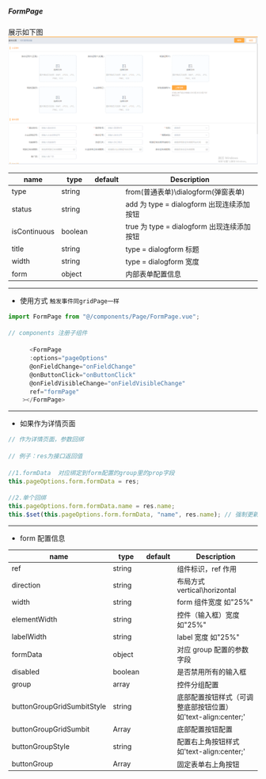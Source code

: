 ##### FormPage

展示如下图
![formPage](../image/formPageImage.png)

| name         | type    | default | Description                                |
| ------------ | ------- | ------- | ------------------------------------------ |
| type         | string  |         | from(普通表单)\dialogform(弹窗表单)        |
| status       | string  |         | add 为 type = dialogform 出现连续添加按钮  |
| isContinuous | boolean |         | true 为 type = dialogform 出现连续添加按钮 |
| title        | string  |         | type = dialogform 标题                     |
| width        | string  |         | type = dialogform 宽度                     |
| form         | object  |         | 内部表单配置信息                           |

---

- 使用方式 `触发事件同gridPage一样`

```javascript
import FormPage from "@/components/Page/FormPage.vue";

// components 注册子组件

      <FormPage
      :options="pageOptions"
      @onFieldChange="onFieldChange"
      @onButtonClick="onButtonClick"
      @onFieldVisibleChange="onFieldVisibleChange"
      ref="formPage"
    ></FormPage>
```

---

- 如果作为详情页面

```javascript
// 作为详情页面，参数回绑

// 例子：res为接口返回值

//1.formData  对应绑定到form配置的group里的prop字段
this.pageOptions.form.formData = res;

//2.单个回绑
this.pageOptions.form.formData.name = res.name;
this.$set(this.pageOptions.form.formData, "name", res.name); // 强制更新
```

---

- form 配置信息

| name                       | type    | default | Description                                                   |
| -------------------------- | ------- | ------- | ------------------------------------------------------------- |
| ref                        | string  |         | 组件标识，ref 作用                                            |
| direction                  | string  |         | 布局方式 vertical\horizontal                                  |
| width                      | string  |         | form 组件宽度 如"25%"                                         |
| elementWidth               | string  |         | 控件（输入框）宽度 如"25%"                                    |
| labelWidth                 | string  |         | label 宽度 如"25%"                                            |
| formData                   | object  |         | 对应 group 配置的参数字段                                     |
| disabled                   | boolean |         | 是否禁用所有的输入框                                          |
| group                      | array   |         | 控件分组配置                                                  |
| buttonGroupGridSumbitStyle | string  |         | 底部配置按钮样式（可调整底部按钮位置） 如'text-align:center;' |
| buttonGroupGridSumbit      | Array   |         | 底部配置按钮配置                                              |
| buttonGroupStyle           | string  |         | 配置右上角按钮样式 如'text-align:center;'                     |
| buttonGroup                | Array   |         | 固定表单右上角按钮                                            |



